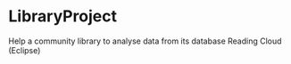 # LibraryProject
Help a community library to analyse data from its database Reading Cloud (Eclipse)
